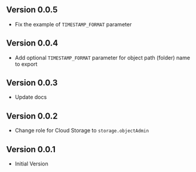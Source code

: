 ## Version 0.0.5

- Fix the example of `TIMESTAMP_FORMAT` parameter

## Version 0.0.4

- Add optional `TIMESTAMP_FORMAT` parameter for object path (folder) name to export

## Version 0.0.3

- Update docs

## Version 0.0.2

- Change role for Cloud Storage to `storage.objectAdmin`

## Version 0.0.1

- Initial Version
